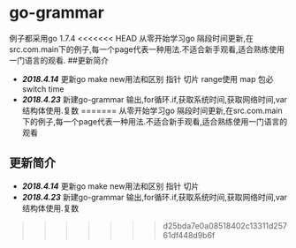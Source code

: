 # go-grammar
例子都采用go 1.7.4
<<<<<<< HEAD
从零开始学习go 隔段时间更新,在src.com.main下的例子,每一个page代表一种用法.不适合新手观看,适合熟练使用一门语言的观看.
##更新简介
* **_2018.4.14_** 更新go make new用法和区别 指针 切片 range使用 map 包必 switch time
* **_2018.4.23_** 新建go-grammar 输出,for循环.if,获取系统时间,获取网络时间,var 结构体使用.复数
=======
从零开始学习go 隔段时间更新,在src.com.main下的例子,每一个page代表一种用法.不适合新手观看,适合熟练使用一门语言的观看
## 更新简介
* **_2018.4.14_** 更新go make new用法和区别 指针 切片
* **_2018.4.23_** 新建go-grammar 输出,for循环.if,获取系统时间,获取网络时间,var 结构体使用.复数
>>>>>>> d25bda7e0a08518402c13311d25761df448d9b6f
